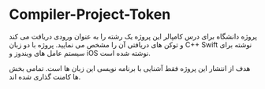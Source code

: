 # Compiler-Project-Token
پروژه دانشگاه برای درس کامپالر
این پروژه یک رشته را به عنوان ورودی دریافت می کند و توکن های دریافتی آن را مشخص می نمایید.
پروژه با دو زبان 
C++ 
Swift
نوشته برای سیستم عامل های 
ویندوز
و
iOS
نوشته شده است.

هدف از انتشار این پروژه فقط آشنایی با برنامه نویسی این زبان ها است.
تمامی بخش ها کامنت گذاری شده اند.
